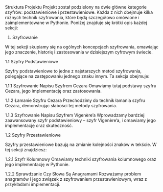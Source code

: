 Struktura Projektu
Projekt został podzielony na dwie główne kategorie szyfrów: podstawieniowe i przestawieniowe. Każda z nich obejmuje kilka różnych technik szyfrowania, które będą szczegółowo omówione i zaimplementowane w Pythonie. Poniżej znajduje się krótki opis każdej sekcji:

1. Szyfrowanie

W tej sekcji skupiamy się na ogólnych koncepcjach szyfrowania, omawiając jego znaczenie, historię i zastosowania w dzisiejszym cyfrowym świecie.

1.1 Szyfry Podstawieniowe

Szyfry podstawieniowe to jedne z najstarszych metod szyfrowania, polegające na zastępowaniu jednego znaku innym. Ta sekcja obejmuje:

1.1.1 Szyfrowanie Napisu Szyfrem Cezara
Omawiamy tutaj podstawy szyfru Cezara, jego implementację oraz zastosowania.

1.1.2 Łamanie Szyfru Cezara
Przechodzimy do technik łamania szyfru Cezara, demonstrując słabości tej metody szyfrowania.

1.1.3 Szyfrowanie Napisu Szyfrem Vigenère’a
Wprowadzamy bardziej zaawansowany szyfr podstawieniowy – szyfr Vigenère’a, i omawiamy jego implementację oraz skuteczność.

1.2 Szyfry Przestawieniowe

Szyfry przestawieniowe bazują na zmianie kolejności znaków w tekście. W tej sekcji znajdziesz:

1.2.1 Szyfr Kolumnowy
Omawiamy techniki szyfrowania kolumnowego oraz jego implementację w Pythonie.

1.2.2 Sprawdzanie Czy Słowa Są Anagramami
Rozważamy problem anagramów i jego związek z szyfrowaniem przestawieniowym, wraz z przykładami implementacji.